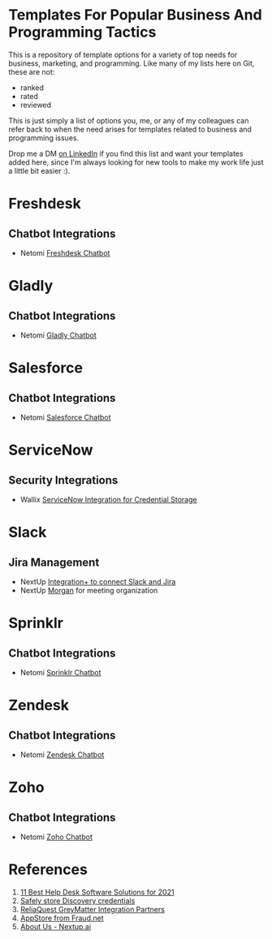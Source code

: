 # Templates For Popular Business And Programming Tactics
This is a repository of template options for a variety of top needs for business, marketing, and programming. Like many of my lists here on Git, these are not:
<ul>
  <li>ranked</li>  
  <li>rated</li>  
  <li>reviewed</li> 
</ul>  
This is just simply a list of options you, me, or any of my colleagues can refer back to when the need arises for templates related to business and programming issues. 

Drop me a DM <a href="https://www.linkedin.com/in/jonathanbentz">on LinkedIn</a> if you find this list and want your templates added here, since I'm always looking for new tools to make my work life just a little bit easier :).

# Freshdesk
<h2>Chatbot Integrations</h2>
<ul>
  <li>Netomi <a href="https://www.netomi.com/platform/integrations/freshworks">Freshdesk Chatbot</a></li>
</ul>

# Gladly
<h2>Chatbot Integrations</h2>
<ul>
  <li>Netomi <a href="https://www.netomi.com/platform/integrations/gladly">Gladly Chatbot</a></li>
</ul>

# Salesforce
<h2>Chatbot Integrations</h2>
<ul>
  <li>Netomi <a href="https://www.netomi.com/platform/integrations/salesforce">Salesforce Chatbot</a></li>
</ul> 

# ServiceNow
<h2>Security Integrations</h2>
<ul>
  <li>Wallix <a href="https://www.wallix.com/alliances/servicenow/">ServiceNow Integration for Credential Storage</a></li>
</ul>

# Slack
<h2>Jira Management</h2>
<ul>
  <li>NextUp <a href="https://www.nextup.ai/slack-jira-integration/">Integration+ to connect Slack and Jira</a></li>
  <li>NextUp <a href="https://www.nextup.ai/morgan">Morgan</a> for meeting organization</li>
</ul>

# Sprinklr
<h2>Chatbot Integrations</h2>
<ul>
  <li>Netomi <a href="https://www.netomi.com/platform/integrations/sprinklr">Sprinklr Chatbot</a></li>
</ul>

# Zendesk
<h2>Chatbot Integrations</h2>
<ul>
<li>Netomi <a href="https://www.netomi.com/platform/integrations/zendesk">Zendesk Chatbot</a></li>
</ul>

# Zoho
<h2>Chatbot Integrations</h2>
<ul>
<li>Netomi <a href="https://www.netomi.com/platform/integrations/zoho">Zoho Chatbot</a></li>
</ul>

# References
<ol>
  <li><a href="https://www.netomi.com/best-help-desk-software">11 Best Help Desk Software Solutions for 2021</a></li>
  <li><a href="https://www.wallix.com/wp-content/uploads/2020/07/WALLIX_ServiceNow_Discovery_Datasheet.pdf">Safely store Discovery credentials</a>
  <li><a href="https://www.reliaquest.com/why-reliaquest/integration-partners/">ReliaQuest GreyMatter Integration Partners</a></li>
  <li><a href="https://fraud.net/appstore/">AppStore from Fraud.net</a></li>
  <li><a href="https://www.nextup.ai/about/">About Us - Nextup.ai</a></li> 
</ol>
